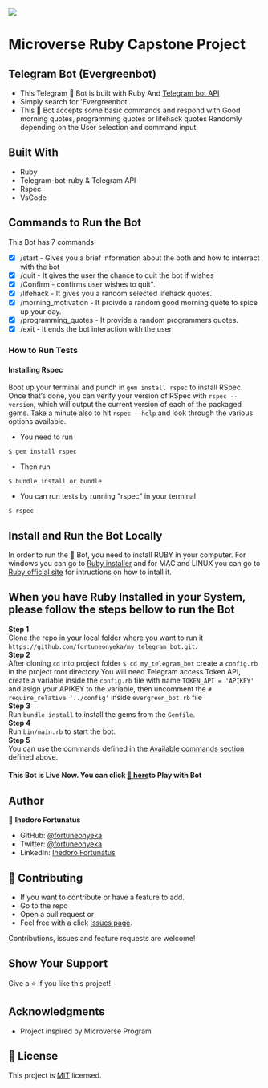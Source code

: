 ![](https://img.shields.io/badge/Microverse-blueviolet)

# Microverse Ruby Capstone Project

## Telegram Bot (Evergreenbot)

- This Telegram 🤖 Bot is built with Ruby And [Telegram bot API](https://core.telegram.org/bots/api)
- Simply search for 'Evergreenbot'. 
- This 🤖 Bot accepts some basic commands and respond with Good morning quotes, programming quotes or lifehack quotes Randomly  depending on the User selection and command input.

## Built With

- Ruby
- Telegram-bot-ruby & Telegram API
- Rspec
- VsCode

## Commands to Run the Bot
This Bot has 7 commands
- [x] /start - Gives you a brief information about the both and how to interract with the bot
- [x] /quit - It gives the user the chance to quit the bot if wishes 
- [x] /Confirm  - confirms user wishes to quit".
- [x] /lifehack - It gives you a random selected lifehack quotes.
- [x] /morning_motivation - It proivde a random good morning quote to spice up your day.
- [x] /programming_quotes - It provide a random programmers quotes.
- [x] /exit - It ends the bot interaction with the user

### How to Run Tests

#### Installing Rspec
Boot up your terminal and punch in `gem install rspec` to install RSpec. Once that’s done, you can verify your version of RSpec with `rspec --version`, which will output the current version of each of the packaged gems. Take a minute also to hit `rspec --help` and look through the various options available.

- You need to run 
```
$ gem install rspec
```
- Then run
```
$ bundle install or bundle
```
- You can run tests by running "rspec" in your terminal
```
$ rspec
```

## Install and Run the Bot Locally

In order to run the 🤖 Bot, you need to install RUBY in your computer. For windows you can go to [Ruby installer](https://rubyinstaller.org/) and for MAC and LINUX you can go to [Ruby official site](https://www.ruby-lang.org/en/downloads/) for intructions on how to intall it.

## When you have Ruby Installed in your System, please follow the steps bellow to run the Bot

**Step 1**<br>
Clone the repo in your local folder where you want to run it<br>
`https://github.com/fortuneonyeka/my_telegram_bot.git`.<br>
**Step 2**<br>
After cloning `cd` into project folder `$ cd my_telegram_bot` create a `config.rb` in the project root directory You will need Telegram access Token API, create a variable inside the `config.rb` file  with name ` TOKEN_API = 'APIKEY' ` and asign your APIKEY to the variable, then uncomment the `# require_relative '../config'` inside `evergreen_bot.rb` file <br>
**Step 3**<br> 
Run `bundle install` to install the gems from the `Gemfile`.<br>
**Step 4**<br>
Run `bin/main.rb` to start the bot.<br>
**Step 5**<br>
You can use the commands defined in the [Available commands section](#Commands-to-Run-the-Bot) defined above.<br>

#### This Bot is Live Now. You can click [🤖 here](t.me/evergreenfortunebot.)to Play with Bot

## Author

👤 **Ihedoro Fortunatus**

- GitHub: [@fortuneonyeka](https://github.com/fortuneonyeka)
- Twitter: [@fortuneonyeka](https://twitter.com/fortuneonyeka)
- LinkedIn: [Ihedoro Fortunatus](https://www.linkedin.com/in/fortunatus-ihedoro-5a43711a3/)

## 🤝 Contributing

- If you want to contribute or have a feature to add.
- Go to the repo
- Open a pull request
or
- Feel free with a click [issues page](https://github.com/fortuneonyeka/my_telegram_bot/issues/1).

Contributions, issues and feature requests are welcome!

## Show Your Support
Give a ⭐️ if you like this project!

## Acknowledgments

- Project inspired by Microverse Program

## 📝 License

This project is [MIT](https://mit-license.org/) licensed.